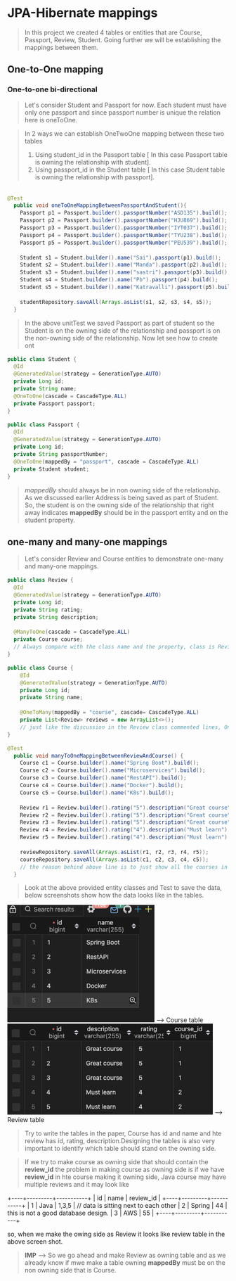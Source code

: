# JPA-Hibernate mappings

> In this project we created 4 tables or entities that are Course, Passport, Review, Student. Going further we will be
> establishing the mappings between them.

## One-to-One mapping

### One-to-one bi-directional

> Let's consider Student and Passport for now. Each student must have only one passport and since passport number is
> unique
> the relation here is oneToOne.

> In 2 ways we can establish OneTwoOne mapping between these two tables
> 1) Using student_id in the Passport table [ In this case Passport table is owning the relationship with student].
> 2) Using passport_id in the Student table [ In this case Student table is owning the relationship with passport].

``` java

@Test
  public void oneToOneMappingBetweenPassportAndStudent(){
    Passport p1 = Passport.builder().passportNumber("ASD135").build();
    Passport p2 = Passport.builder().passportNumber("HJU869").build();
    Passport p3 = Passport.builder().passportNumber("IYT037").build();
    Passport p4 = Passport.builder().passportNumber("TYU238").build();
    Passport p5 = Passport.builder().passportNumber("PEU539").build();

    Student s1 = Student.builder().name("Sai").passport(p1).build();
    Student s2 = Student.builder().name("Manda").passport(p2).build();
    Student s3 = Student.builder().name("sastri").passport(p3).build();
    Student s4 = Student.builder().name("Pb").passport(p4).build();
    Student s5 = Student.builder().name("Katravalli").passport(p5).build();

    studentRepository.saveAll(Arrays.asList(s1, s2, s3, s4, s5));
  }

```
> In the above unitTest we saved Passport as part of student so the Student is on the owning side of the relationship and passport is on the non-owning side of the relationship. Now let see how to create ont 

``` java
public class Student {
  @Id
  @GeneratedValue(strategy = GenerationType.AUTO)
  private Long id;
  private String name;
  @OneToOne(cascade = CascadeType.ALL)
  private Passport passport;
}
```
```java
public class Passport {
  @Id
  @GeneratedValue(strategy = GenerationType.AUTO)
  private Long id;
  private String passportNumber;
  @OneToOne(mappedBy = "passport", cascade = CascadeType.ALL)
  private Student student;
}
```

> *mappedBy* should always be in non owning side of the relationship. As we discussed earlier Address is being saved as part of Student. So, the student is on the owning side of the relationship that right away indicates **mappedBy** should be in the passport entity and on the student property.


## one-many and many-one mappings

> Let's consider Review and Course entities to demonstrate one-many and many-one mappings.

``` java
public class Review {
  @Id
  @GeneratedValue(strategy = GenerationType.AUTO)
  private Long id;
  private String rating;
  private String description;

  @ManyToOne(cascade = CascadeType.ALL)
  private Course course;
  // Always compare with the class name and the property, class is Review and the property is Course, Many - refers to -> Class and One -refers to -> property. As a matter of fact a course can have many reviews. ManyToOne -> Many Reviews to One Course.
}
```
``` java
public class Course {
    @Id
    @GeneratedValue(strategy = GenerationType.AUTO)
    private Long id;
    private String name;

    @OneToMany(mappedBy = "course", cascade= CascadeType.ALL)
    private List<Review> reviews = new ArrayList<>();
    // just like the discussion in the Review class commented lines, OneToMany --> One Course has Many Reviews.
}
```

``` java
@Test
  public void manyToOneMappingBetweenReviewAndCourse() {
    Course c1 = Course.builder().name("Spring Boot").build();
    Course c2 = Course.builder().name("Microservices").build();
    Course c3 = Course.builder().name("RestAPI").build();
    Course c4 = Course.builder().name("Docker").build();
    Course c5 = Course.builder().name("K8s").build();

    Review r1 = Review.builder().rating("5").description("Great course").course(c1).build();
    Review r2 = Review.builder().rating("5").description("Great course").course(c1).build();
    Review r3 = Review.builder().rating("5").description("Great course").course(c1).build();
    Review r4 = Review.builder().rating("4").description("Must learn").course(c3).build();
    Review r5 = Review.builder().rating("4").description("Must learn").course(c3).build();

    reviewRepository.saveAll(Arrays.asList(r1, r2, r3, r4, r5));
    courseRepository.saveAll(Arrays.asList(c1, c2, c3, c4, c5));
    // the reason behind above line is to just show all the courses in the dataBase. If not only c1 and c3 will appear on the course table as we just gave reviews to c1 and c3 in the reviews.
  }
```

> Look at the above provided entity classes and Test to save the data, below screenshots show how  the data looks like in the tables.

![Alt text](image.png) --> Course table
![Alt text](image-2.png) --> Review table


> Try to write the tables in the paper, Course has id and name and hte review has id, rating, description.Designing the tables is also very important to identify which table should stand on the owning side. 

> If we try to make course as owning side that should contain the **review_id** the problem in making course as owning side is if we have **review_id** in hte course making it owning side, Java course may have multiple reviews and it may look like

+----+---------+-----------+
| id |  name   | review_id |
+----+---------+-----------+
|  1 |  Java    |   1,3,5   | // data is sitting next to each other
|  2 |  Spring  |      44   |      this is not a good database design.
|  3 |  AWS     |      55   |
+----+---------+-----------+    

so, when we make the owing side as Review it looks like review table in the above screen shot.

> **IMP** --> So we go ahead and make Review as owning table and as we already know if mwe make a table owning **mappedBy** must be on the non owning side that is Course.

